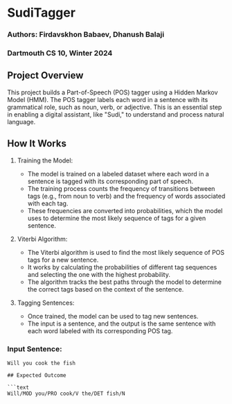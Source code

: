 # SudiTagger

### Authors: Firdavskhon Babaev, Dhanush Balaji 
### Dartmouth CS 10, Winter 2024

## Project Overview

This project builds a Part-of-Speech (POS) tagger using a Hidden Markov Model (HMM). The POS tagger labels each word in a sentence with its grammatical role, such as noun, verb, or adjective. This is an essential step in enabling a digital assistant, like "Sudi," to understand and process natural language.

## How It Works

1. Training the Model: 
   - The model is trained on a labeled dataset where each word in a sentence is tagged with its corresponding part of speech.
   - The training process counts the frequency of transitions between tags (e.g., from noun to verb) and the frequency of words associated with each tag.
   - These frequencies are converted into probabilities, which the model uses to determine the most likely sequence of tags for a given sentence.

2. Viterbi Algorithm:
   - The Viterbi algorithm is used to find the most likely sequence of POS tags for a new sentence.
   - It works by calculating the probabilities of different tag sequences and selecting the one with the highest probability.
   - The algorithm tracks the best paths through the model to determine the correct tags based on the context of the sentence.

3. Tagging Sentences:
   - Once trained, the model can be used to tag new sentences.
   - The input is a sentence, and the output is the same sentence with each word labeled with its corresponding POS tag.

### Input Sentence:
```text
Will you cook the fish                                                                                                                  

## Expected Outcome

```text
Will/MOD you/PRO cook/V the/DET fish/N

